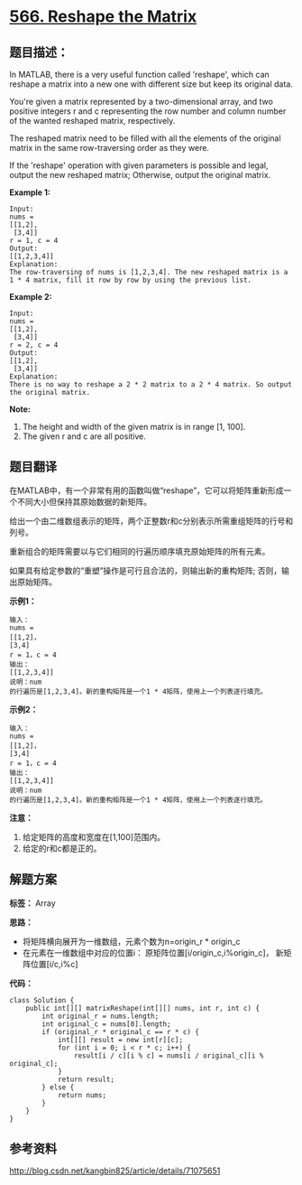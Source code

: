 # [566. Reshape the Matrix](https://leetcode.com/problems/reshape-the-matrix/description/)

## 题目描述：

In MATLAB, there is a very useful function called 'reshape', which can reshape a matrix into a new one with different size but keep its original data.

You're given a matrix represented by a two-dimensional array, and two positive integers r and c representing the row number and column number of the wanted reshaped matrix, respectively.

The reshaped matrix need to be filled with all the elements of the original matrix in the same row-traversing order as they were.

If the 'reshape' operation with given parameters is possible and legal, output the new reshaped matrix; Otherwise, output the original matrix.

**Example 1:**

```
Input: 
nums = 
[[1,2],
 [3,4]]
r = 1, c = 4
Output: 
[[1,2,3,4]]
Explanation:
The row-traversing of nums is [1,2,3,4]. The new reshaped matrix is a 1 * 4 matrix, fill it row by row by using the previous list.
```

**Example 2:**

```
Input: 
nums = 
[[1,2],
 [3,4]]
r = 2, c = 4
Output: 
[[1,2],
 [3,4]]
Explanation:
There is no way to reshape a 2 * 2 matrix to a 2 * 4 matrix. So output the original matrix.
```

**Note:**
1.	The height and width of the given matrix is in range [1, 100].
2.	The given r and c are all positive.

## 题目翻译

在MATLAB中，有一个非常有用的函数叫做“reshape”，它可以将矩阵重新形成一个不同大小但保持其原始数据的新矩阵。

给出一个由二维数组表示的矩阵，两个正整数r和c分别表示所需重组矩阵的行号和列号。

重新组合的矩阵需要以与它们相同的行遍历顺序填充原始矩阵的所有元素。

如果具有给定参数的“重塑”操作是可行且合法的，则输出新的重构矩阵; 否则，输出原始矩阵。

**示例1：**

```
输入： 
nums = 
[[1,2]， 
[3,4] 
r = 1，c = 4 
输出： 
[[1,2,3,4]] 
说明：num 
的行遍历是[1,2,3,4]。新的重构矩阵是一个1 * 4矩阵，使用上一个列表逐行填充。 
```

**示例2：**

```
输入： 
nums = 
[[1,2]， 
[3,4] 
r = 1，c = 4 
输出： 
[[1,2,3,4]] 
说明：num 
的行遍历是[1,2,3,4]。新的重构矩阵是一个1 * 4矩阵，使用上一个列表逐行填充。 
```

**注意：**
1.	给定矩阵的高度和宽度在[1,100]范围内。 
2.	给定的r和c都是正的。

## 解题方案

**标签：** Array

**思路：**
 - 将矩阵横向展开为一维数组，元素个数为n=origin_r * origin_c 
 - 在元素在一维数组中对应的位置i： 原矩阵位置[i/origin_c,i%origin_c]， 新矩阵位置[i/c,i%c] 

**代码：**

```
class Solution {
    public int[][] matrixReshape(int[][] nums, int r, int c) {
		int original_r = nums.length;
		int original_c = nums[0].length;
		if (original_r * original_c == r * c) {
			int[][] result = new int[r][c];
			for (int i = 0; i < r * c; i++) {
				result[i / c][i % c] = nums[i / original_c][i % original_c];
			}
			return result;
		} else {
			return nums;
		}
	}
}
```
 
## 参考资料

http://blog.csdn.net/kangbin825/article/details/71075651